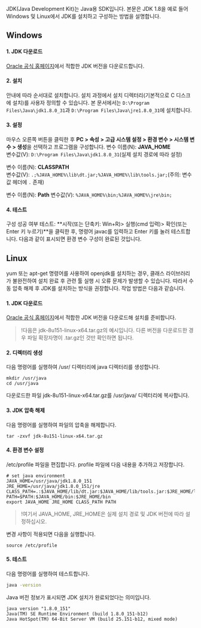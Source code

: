JDK(Java Development Kit)는 Java용 SDK입니다. 본문은 JDK 1.8을 예로 들어 Windows 및 Linux에서 JDK를 설치하고 구성하는 방법을 설명합니다.

## Windows

#### 1. JDK 다운로드

[Oracle 공식 홈페이지](http://www.oracle.com/technetwork/java/javase/downloads/jdk8-downloads-2133151.html)에서 적합한 JDK 버전을 다운로드합니다.

#### 2. 설치

안내에 따라 순서대로 설치합니다. 설치 과정에서 설치 디렉터리(기본적으로 C 디스크에 설치)를 사용자 정의할 수 있습니다. 본 문서에서는 `D:\Program Files\Java\jdk1.8.0_31`과 `D:\Program Files\Java\jre1.8.0_31`에 설치합니다.


#### 3. 설정

마우스 오른쪽 버튼을 클릭한 후 **PC > 속성 > 고급 시스템 설정 > 환경 변수 > 시스템 변수 > 생성**을 선택하고 프로그램을 구성합니다.
변수 이름(N): **JAVA_HOME**   
변수값(V): `D:\Program Files\Java\jdk1.8.0_31`(실제 설치 경로에 따라 설정)

변수 이름(N): **CLASSPATH**   
변수값(V): `.;%JAVA_HOME%\lib\dt.jar;%JAVA_HOME%\lib\tools.jar;`(주의: 변수값 헤더에 `.` 존재)

변수 이름(N): **Path**
변수값(V): `%JAVA_HOME%\bin;%JAVA_HOME%\jre\bin;`


#### 4. 테스트
구성 성공 여부 테스트: **시작(또는 단축키: Win+R)> 실행(cmd 입력)> 확인(또는 Enter 키 누르기)**을 클릭한 후, 명령어 javac를 입력하고 Enter 키를 눌러 테스트합니다. 다음과 같이 표시되면 환경 변수 구성이 완료된 것입니다.


## Linux
yum 또는 apt-get 명령어를 사용하여 openjdk를 설치하는 경우, 클래스 라이브러리가 불완전하여 설치 완료 후 관련 툴 실행 시 오류 문제가 발생할 수 있습니다. 따라서 수동 압축 해제 후 JDK를 설치하는 방식을 권장합니다. 작업 방법은 다음과 같습니다.

#### 1. JDK 다운로드
[Oracle 공식 홈페이지](http://www.oracle.com/technetwork/java/javase/downloads/jdk8-downloads-2133151.html)에서 적합한 JDK 버전을 다운로드해 설치를 준비합니다.
>!다음은 jdk-8u151-linux-x64.tar.gz의 예시입니다. 다른 버전을 다운로드한 경우 파일 확장자명이 .tar.gz인 것만 확인하면 됩니다.

#### 2. 디렉터리 생성 

다음 명령어를 실행하여 /usr/ 디렉터리에 java 디렉터리를 생성합니다.
```shell
mkdir /usr/java
cd /usr/java 
```
다운로드한 파일 jdk-8u151-linux-x64.tar.gz를 /usr/java/ 디렉터리에 복사합니다. 

#### 3. JDK 압축 해제

다음 명령어를 실행하여 파일의 압축을 해제합니다.
```shell
tar -zxvf jdk-8u151-linux-x64.tar.gz 
```

#### 4. 환경 변수 설정

/etc/profile 파일을 편집합니다. profile 파일에 다음 내용을 추가하고 저장합니다.
```shell
# set java environment
JAVA_HOME=/usr/java/jdk1.8.0_151        
JRE_HOME=/usr/java/jdk1.8.0_151/jre     
CLASS_PATH=.:$JAVA_HOME/lib/dt.jar:$JAVA_HOME/lib/tools.jar:$JRE_HOME/lib
PATH=$PATH:$JAVA_HOME/bin:$JRE_HOME/bin
export JAVA_HOME JRE_HOME CLASS_PATH PATH 
```
>!여기서 JAVA_HOME, JRE_HOME은 실제 설치 경로 및 JDK 버전에 따라 설정하십시오.

변경 사항이 적용되면 다음을 실행합니다.
```shell
source /etc/profile 
```

#### 5. 테스트
다음 명령어를 실행하여 테스트합니다.
```sh
java -version
```

Java 버전 정보가 표시되면 JDK 설치가 완료되었다는 의미입니다.
```shell
java version "1.8.0_151"
Java(TM) SE Runtime Environment (build 1.8.0_151-b12)
Java HotSpot(TM) 64-Bit Server VM (build 25.151-b12, mixed mode)
```

